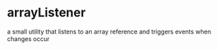 arrayListener
=============

a small utility that listens to an array reference and triggers events when changes occur